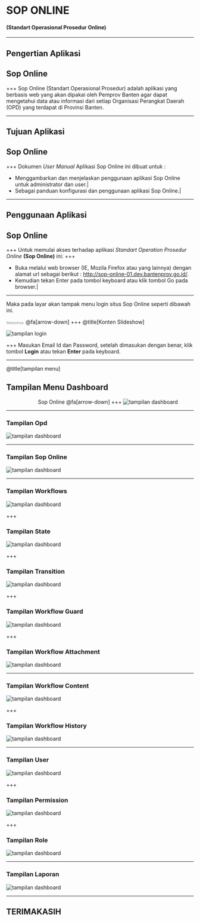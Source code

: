 # SOP ONLINE 
#### (<span class="white">Standart Operasional Prosedur Online</span>)

---

## Pengertian Aplikasi
## <span class="white">Sop Online</span>

+++
Sop Online (Standart Operasional Prosedur) adalah aplikasi yang berbasis web yang akan dipakai oleh Pemprov Banten agar dapat mengetahui data atau informasi dari setiap Organisasi Perangkat Daerah (OPD) yang terdapat di Provinsi Banten.

---
## Tujuan Aplikasi
## <span class="white">Sop Online</span>

+++
Dokumen *User Manual* Aplikasi Sop Online ini dibuat untuk :

- Menggambarkan dan menjelaskan penggunaan aplikasi Sop Online untuk administrator dan user.|
- Sebagai panduan konfigurasi dan penggunaan aplikasi Sop Online.|

---
## Penggunaan Aplikasi 
## <span class="white">Sop Online</span>

+++
Untuk memulai akses terhadap aplikasi *Standart Operation Prosedur Online* **(Sop Online)** ini: 
+++
- Buka melalui web browser (IE, Mozila Firefox atau yang lainnya) dengan alamat url sebagai berikut : http://sop-online-01.dev.bantenprov.go.id/.
- Kemudian tekan Enter pada tombol keyboard atau klik tombol Go pada browser.|

---
Maka pada layar akan tampak menu login situs Sop Online seperti dibawah ini.

<span style="font-size:0.6em; color:gray">Selanjutnya.</span>
@fa[arrow-down]
+++
@title[Konten Slideshow]

![tampilan login](/assets/images/01-login.png)

+++
Masukan Email Id dan Password, setelah dimasukan dengan benar, klik tombol **Login** atau tekan **Enter** pada keyboard.

---
@title[tampilan menu]

## Tampilan Menu <span class="white">Dashboard</span>

<span style="font-size:0.6em; color:white">Tampilan Dashboard</span> <span class="gold">Sop Online</span>
@fa[arrow-down]
+++
![tampilan dashboard](/assets/images/02-tampilan-dashboard.png)

---
### Tampilan Opd
![tampilan dashboard](/assets/images/03-tampilan-opd.png)

---
### Tampilan Sop Online
![tampilan dashboard](/assets/images/04-tampilan-sop-online.png)

---
### Tampilan Workflows
![tampilan dashboard](/assets/images/05-tampilan-workflows.png)

+++
### Tampilan State
![tampilan dashboard](/assets/images/06-tampilan-statelist.png)

+++
### Tampilan Transition
![tampilan dashboard](/assets/images/07-tampilan-transition.png)

+++
### Tampilan Workflow Guard
![tampilan dashboard](/assets/images/08-tampilan-workflow-guard.png)

+++
### Tampilan Workflow Attachment
![tampilan dashboard](/assets/images/09-tampilan-workflow-attachment.png)

---
### Tampilan Workflow Content
![tampilan dashboard](/assets/images/10-tampilan-workflow-content.png)

+++
### Tampilan Workflow History
![tampilan dashboard](/assets/images/11-tampilan-workflow-history.png)

---
### Tampilan User
![tampilan dashboard](/assets/images/12-tampilan-user.png)

+++
### Tampilan Permission
![tampilan dashboard](/assets/images/13-tampilan-permission.png)

+++
### Tampilan Role
![tampilan dashboard](/assets/images/14-tampilan-role.png)

---
### Tampilan Laporan
![tampilan dashboard](/assets/images/15-tampilan-laporan.png)

---

## TERIMAKASIH
